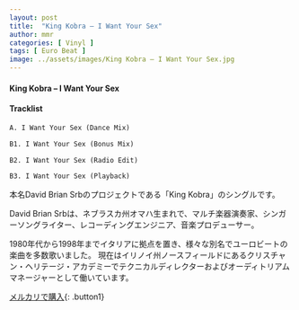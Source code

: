 ```yaml
---
layout: post
title:  "King Kobra – I Want Your Sex"
author: mmr
categories: [ Vinyl ]
tags: [ Euro Beat ]
image: ../assets/images/King Kobra – I Want Your Sex.jpg
---
```


#### King Kobra – I Want Your Sex

#### Tracklist
```md
A. I Want Your Sex (Dance Mix)

B1. I Want Your Sex (Bonus Mix)

B2. I Want Your Sex (Radio Edit)

B3. I Want Your Sex (Playback)
```

本名David Brian Srbのプロジェクトである「King Kobra」のシングルです。

David Brian Srbは、ネブラスカ州オマハ生まれで、マルチ楽器演奏家、シンガーソングライター、レコーディングエンジニア、音楽プロデューサー。

1980年代から1998年までイタリアに拠点を置き、様々な別名でユーロビートの楽曲を多数歌いました。
現在はイリノイ州ノースフィールドにあるクリスチャン・ヘリテージ・アカデミーでテクニカルディレクターおよびオーディトリアムマネージャーとして働いています。



[メルカリで購入](https://jp.mercari.com/item/m54349709741){: .button1}

